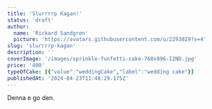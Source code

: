 ```yaml
---
title: 'Slurrrrp Kagan!'
status: 'draft'
author:
  name: 'Rickard Sandgren'
  picture: 'https://avatars.githubusercontent.com/u/2293029?v=4'
slug: 'slurrrrp-kagan'
description: ''
coverImage: '/images/sprinkle-funfetti-cake-760x896-I2ND.jpg'
price: '400'
typeOfCake: [{"value":"weddingCake","label":"wedding cake"}]
publishedAt: '2024-04-23T11:48:29.175Z'
---
```


Denna e go den.